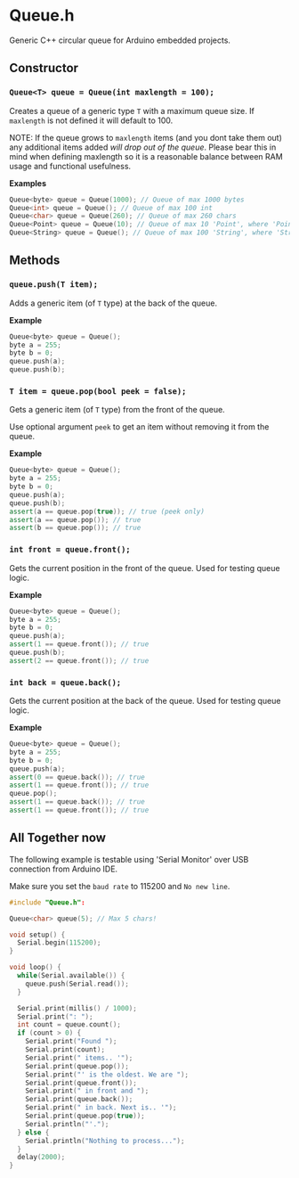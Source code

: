 # Queue.h

Generic C++ circular queue for Arduino embedded projects.

## Constructor

### `Queue<T> queue = Queue(int maxlength = 100);`

Creates a queue of a generic type `T` with a maximum queue size. If `maxlength` is not defined it will default to 100.

NOTE: If the queue grows to `maxlength` items (and you dont take them out) any additional items added *will drop out of the queue*.
Please bear this in mind when defining maxlength so it is a reasonable balance between RAM usage and functional usefulness.

**Examples**

```cpp
Queue<byte> queue = Queue(1000); // Queue of max 1000 bytes
Queue<int> queue = Queue(); // Queue of max 100 int
Queue<char> queue = Queue(260); // Queue of max 260 chars
Queue<Point> queue = Queue(10); // Queue of max 10 'Point', where 'Point' is a struct 
Queue<String> queue = Queue(); // Queue of max 100 'String', where 'String' is a class
```

## Methods

### `queue.push(T item);`

Adds a generic item (of `T` type) at the back of the queue.

**Example**

```cpp
Queue<byte> queue = Queue();
byte a = 255;
byte b = 0;
queue.push(a);
queue.push(b);
```

### `T item = queue.pop(bool peek = false);`

Gets a generic item (of `T` type) from the front of the queue. 

Use optional argument `peek` to get an item without removing it from the queue.

**Example**

```cpp
Queue<byte> queue = Queue(); 
byte a = 255;
byte b = 0;
queue.push(a);
queue.push(b);
assert(a == queue.pop(true)); // true (peek only)
assert(a == queue.pop()); // true
assert(b == queue.pop()); // true
```

### `int front = queue.front();`

Gets the current position in the front of the queue. Used for testing queue logic.

**Example**

```cpp
Queue<byte> queue = Queue(); 
byte a = 255;
byte b = 0;
queue.push(a);
assert(1 == queue.front()); // true
queue.push(b);
assert(2 == queue.front()); // true
```

### `int back = queue.back();`

Gets the current position at the back of the queue. Used for testing queue logic.

**Example**

```cpp
Queue<byte> queue = Queue(); 
byte a = 255;
byte b = 0;
queue.push(a);
assert(0 == queue.back()); // true
assert(1 == queue.front()); // true
queue.pop();
assert(1 == queue.back()); // true
assert(1 == queue.front()); // true
```

## All Together now

The following example is testable using 'Serial Monitor' over USB connection from Arduino IDE.

Make sure you set the `baud rate` to 115200 and `No new line`.

```cpp
#include "Queue.h":

Queue<char> queue(5); // Max 5 chars!

void setup() {
  Serial.begin(115200);
}

void loop() {
  while(Serial.available()) {
    queue.push(Serial.read());
  }

  Serial.print(millis() / 1000);
  Serial.print(": ");
  int count = queue.count();
  if (count > 0) {
    Serial.print("Found ");
    Serial.print(count);
    Serial.print(" items.. '");
    Serial.print(queue.pop());
    Serial.print("' is the oldest. We are ");
    Serial.print(queue.front());
    Serial.print(" in front and ");
    Serial.print(queue.back());
    Serial.print(" in back. Next is.. '");
    Serial.print(queue.pop(true));
    Serial.println("'.");
  } else {
    Serial.println("Nothing to process..."); 
  }
  delay(2000);
}
```
